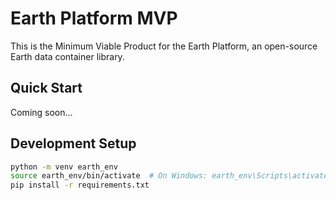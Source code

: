 # Earth Platform MVP

This is the Minimum Viable Product for the Earth Platform, an open-source Earth data container library.

## Quick Start
Coming soon...

## Development Setup
```bash
python -m venv earth_env
source earth_env/bin/activate  # On Windows: earth_env\Scripts\activate
pip install -r requirements.txt

